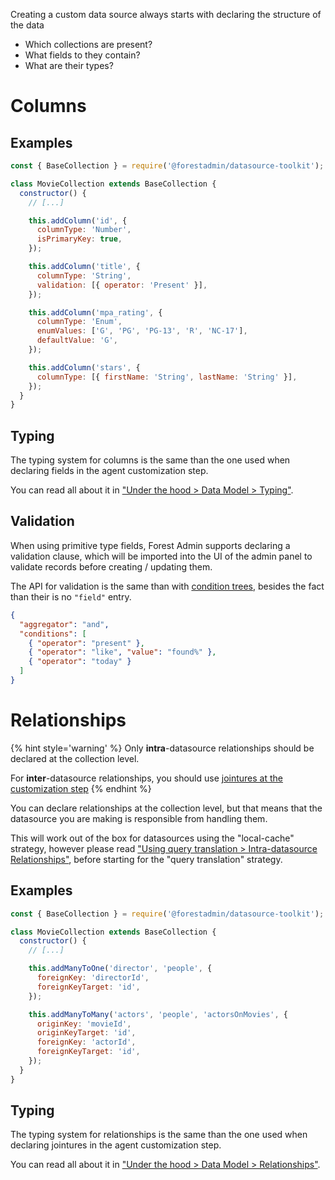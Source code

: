 Creating a custom data source always starts with declaring the structure of the data

- Which collections are present?
- What fields to they contain?
- What are their types?

# Columns

## Examples

```javascript
const { BaseCollection } = require('@forestadmin/datasource-toolkit');

class MovieCollection extends BaseCollection {
  constructor() {
    // [...]

    this.addColumn('id', {
      columnType: 'Number',
      isPrimaryKey: true,
    });

    this.addColumn('title', {
      columnType: 'String',
      validation: [{ operator: 'Present' }],
    });

    this.addColumn('mpa_rating', {
      columnType: 'Enum',
      enumValues: ['G', 'PG', 'PG-13', 'R', 'NC-17'],
      defaultValue: 'G',
    });

    this.addColumn('stars', {
      columnType: [{ firstName: 'String', lastName: 'String' }],
    });
  }
}
```

## Typing

The typing system for columns is the same than the one used when declaring fields in the agent customization step.

You can read all about it in ["Under the hood > Data Model > Typing"](../../under-the-hood/data-model/typing.md).

## Validation

When using primitive type fields, Forest Admin supports declaring a validation clause, which will be imported into the UI of the admin panel to validate records before creating / updating them.

The API for validation is the same than with [condition trees](../custom/query-translation/filters.md#condition-trees), besides the fact than their is no `"field"` entry.

```json
{
  "aggregator": "and",
  "conditions": [
    { "operator": "present" },
    { "operator": "like", "value": "found%" },
    { "operator": "today" }
  ]
}
```

# Relationships

{% hint style='warning' %}
Only **intra**-datasource relationships should be declared at the collection level.

For **inter**-datasource relationships, you should use [jointures at the customization step](../../agent-customization/relationships.md)
{% endhint %}

You can declare relationships at the collection level, but that means that the datasource you are making is responsible from handling them.

This will work out of the box for datasources using the "local-cache" strategy, however please read ["Using query translation > Intra-datasource Relationships"](./query-translation/relationships.md), before starting for the "query translation" strategy.

## Examples

```javascript
const { BaseCollection } = require('@forestadmin/datasource-toolkit');

class MovieCollection extends BaseCollection {
  constructor() {
    // [...]

    this.addManyToOne('director', 'people', {
      foreignKey: 'directorId',
      foreignKeyTarget: 'id',
    });

    this.addManyToMany('actors', 'people', 'actorsOnMovies', {
      originKey: 'movieId',
      originKeyTarget: 'id',
      foreignKey: 'actorId',
      foreignKeyTarget: 'id',
    });
  }
}
```

## Typing

The typing system for relationships is the same than the one used when declaring jointures in the agent customization step.

You can read all about it in ["Under the hood > Data Model > Relationships"](../../under-the-hood/data-model/relationships.md).
